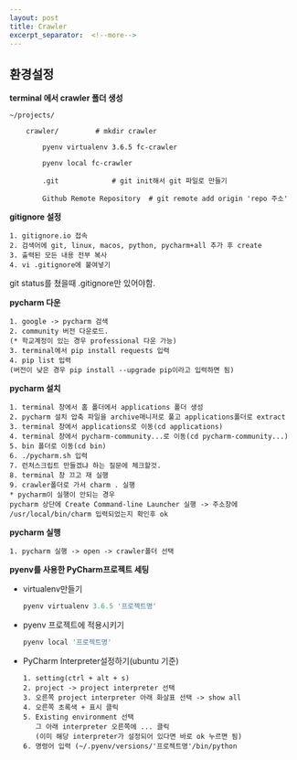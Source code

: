```yaml
---
layout: post
title: Crawler
excerpt_separator:  <!--more-->
---
```




## 환경설정


**terminal 에서 crawler 폴더 생성**
```
~/projects/

	crawler/  		 # mkdir crawler

		pyenv virtualenv 3.6.5 fc-crawler

		pyenv local fc-crawler

		.git			 # git init해서 git 파일로 만들기

		Github Remote Repository  # git remote add origin 'repo 주소'
```



**gitignore 설정**

```
1. gitignore.io 접속
2. 검색어에 git, linux, macos, python, pycharm+all 추가 후 create
3. 출력된 모든 내용 전부 복사
4. vi .gitignore에 붙여넣기
```



git status를 쳤을때 .gitignore만 있어야함.



**pycharm 다운**

```
1. google -> pycharm 검색
2. community 버전 다운로드.
(* 학교계정이 있는 경우 professional 다운 가능)
3. terminal에서 pip install requests 입력
4. pip list 입력
(버전이 낮은 경우 pip install --upgrade pip이라고 입력하면 됨)
```



**pycharm 설치**

```
1. terminal 창에서 홈 폴더에서 applications 폴더 생성
2. pycharm 설치 압축 파일을 archive매니저로 풀고 applications폴더로 extract
3. terminal 창에서 applications로 이동(cd applications)
4. terminal 창에서 pycharm-community...로 이동(cd pycharm-community...)
5. bin 폴더로 이동(cd bin)
6. ./pycharm.sh 입력
7. 런처스크립트 만들겠냐 하는 질문에 체크할것.
8. terminal 창 끄고 재 실행
9. crawler폴더로 가서 charm . 실행
* pycharm이 실행이 안되는 경우
pycharm 상단에 Create Command-line Launcher 실행 -> 주소창에 /usr/local/bin/charm 입력되었는지 확인후 ok
```



**pycharm 실행**

```
1. pycharm 실행 -> open -> crawler폴더 선택
```



**pyenv를 사용한 PyCharm프로젝트 세팅**

- virtualenv만들기

  ```python
  pyenv virtualenv 3.6.5 '프로젝트명'
  ```

  

- pyenv 프로젝트에 적용시키기

  ```python
  pyenv local '프로젝트명'
  ```

  

- PyCharm Interpreter설정하기(ubuntu 기준)

  ```
  1. setting(ctrl + alt + s)
  2. project -> project interpreter 선택
  3. 오른쪽 project interpreter 아래 화살표 선택 -> show all
  4. 오른쪽 초록색 + 표시 클릭
  5. Existing environment 선택
     그 아래 interpreter 오른쪽에 ... 클릭
     (이미 해당 interpreter가 설정되어 있다면 바로 ok 누르면 됨)
  6. 명령어 입력 (~/.pyenv/versions/'프로젝트명'/bin/python
  ```

  



